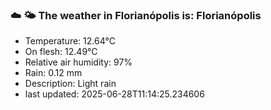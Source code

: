 ### ☁️ 🌤️  The weather in Florianópolis is: Florianópolis

- Temperature: 12.64°C
- On flesh: 12.49°C
- Relative air humidity: 97%
- Rain: 0.12 mm
- Description: Light rain
- last updated: 2025-06-28T11:14:25.234606
